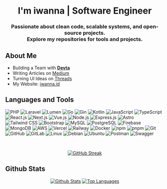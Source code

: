 <h1 align="center">I'm iwanna | Software Engineer</h1>
<h3 align="center">
    Passionate about clean code, scalable systems, and open-source projects. <br> Explore my repositories for tools and projects.
</h3>


## About Me

-  Building a Team with [**Devta**](https://github.com/devtasrc)  
-  Writing Articles on [Medium](https://jeriatno.medium.com)
-  Turning UI Ideas on [Threads](https://www.threads.net/@jeriatno)
-  My Website: [iwanna.id](https://iwanna.id/)


## Languages and Tools

![PHP](https://img.shields.io/badge/PHP-%23777BB4.svg?style=plastic&logo=php&logoColor=white)
![Laravel](https://img.shields.io/badge/Laravel-%23FF2D20.svg?style=plastic&logo=laravel&logoColor=white)
![Lumen](https://img.shields.io/badge/Lumen-%23FF5D00.svg?style=plastic&logo=lumen&logoColor=white)
![Go](https://img.shields.io/badge/Go-%2300ADD8.svg?style=plastic&logo=go&logoColor=white)
![Gin](https://img.shields.io/badge/Gin-%23CAA3CC.svg?style=plastic&logo=gin&logoColor=white)
![Kotlin](https://img.shields.io/badge/Kotlin-%230095D5.svg?style=plastic&logo=kotlin&logoColor=white)
![JavaScript](https://img.shields.io/badge/JavaScript-%23F7DF1E.svg?style=plastic&logo=javascript&logoColor=black)
![TypeScript](https://img.shields.io/badge/TypeScript-%23007ACC.svg?style=plastic&logo=typescript&logoColor=white)
![React.js](https://img.shields.io/badge/React-%2361DAFB.svg?style=plastic&logo=react&logoColor=black)
![Next.js](https://img.shields.io/badge/Next.js-%23000000.svg?style=plastic&logo=next.js&logoColor=white)
![Vue.js](https://img.shields.io/badge/Vue.js-%234FC08D.svg?style=plastic&logo=vue.js&logoColor=white)
![Node.js](https://img.shields.io/badge/Node.js-%23339933.svg?style=plastic&logo=node.js&logoColor=white)
![Express.js](https://img.shields.io/badge/Express.js-%23404D59.svg?style=plastic&logo=express&logoColor=white)
![Astro](https://img.shields.io/badge/Astro-%23FF5D01.svg?style=plastic&logo=astro&logoColor=white)
![Tailwind CSS](https://img.shields.io/badge/TailwindCSS-%2338B2AC.svg?style=plastic&logo=tailwind-css&logoColor=white)
![Bootstrap](https://img.shields.io/badge/Bootstrap-%23563D7C.svg?style=plastic&logo=bootstrap&logoColor=white)
![MySQL](https://img.shields.io/badge/MySQL-%234479A1.svg?style=plastic&logo=mysql&logoColor=white)
![PostgreSQL](https://img.shields.io/badge/PostgreSQL-%23336791.svg?style=plastic&logo=postgresql&logoColor=white)
![Firebase](https://img.shields.io/badge/Firebase-%23FFCA28.svg?style=plastic&logo=firebase&logoColor=black)
![MongoDB](https://img.shields.io/badge/MongoDB-%2347A248.svg?style=plastic&logo=mongodb&logoColor=white)
![AWS](https://img.shields.io/badge/AWS-%23FF9900.svg?style=plastic&logo=amazon-aws&logoColor=white)
![Vercel](https://img.shields.io/badge/Vercel-%23000000.svg?style=plastic&logo=vercel&logoColor=white)
![Railway](https://img.shields.io/badge/Railway-%2300B0D7.svg?style=plastic&logo=railway&logoColor=white)
![Docker](https://img.shields.io/badge/Docker-%232496ED.svg?style=plastic&logo=docker&logoColor=white)
![npm](https://img.shields.io/badge/npm-%23CB3837.svg?style=plastic&logo=npm&logoColor=white)
![pnpm](https://img.shields.io/badge/pnpm-%23F69220.svg?style=plastic&logo=pnpm&logoColor=white)
![Git](https://img.shields.io/badge/Git-%23F05032.svg?style=plastic&logo=git&logoColor=white)
![GitHub](https://img.shields.io/badge/GitHub-%23181717.svg?style=plastic&logo=github&logoColor=white)
![GitLab](https://img.shields.io/badge/GitLab-%23FC6D26.svg?style=plastic&logo=gitlab&logoColor=white)
![Linux](https://img.shields.io/badge/Linux-%23FCC624.svg?style=plastic&logo=linux&logoColor=black)
![Debian](https://img.shields.io/badge/Debian-%23A81D33.svg?style=plastic&logo=debian&logoColor=white)
![Ubuntu](https://img.shields.io/badge/Ubuntu-%23E95420.svg?style=plastic&logo=ubuntu&logoColor=white)
![Postman](https://img.shields.io/badge/Postman-%23FF6C37.svg?style=plastic&logo=postman&logoColor=white)
![Swagger](https://img.shields.io/badge/Swagger-%2385EA2D.svg?style=plastic&logo=swagger&logoColor=black)


<br/>

<p align="center">
  <a href="https://github.com/jeriatno/github-readme-streak-stats"><img src="https://github-readme-streak-stats.herokuapp.com?user=jeriatno&theme=dark" alt="GitHub Streak" /></a>
</p>

## Github Stats

<p align="center">
  <a href="https://github.com/jeriatno/github-readme-stats"><img alt="Github Stats" src="https://github-readme-stats.vercel.app/api?username=jeriatno&show_icons=true&count_private=true&theme=dark&hide_border=true&bg_color=0D1117&" /></a>
  <a href="https://github.com/jeriatno/github-readme-stats"><img alt="Top Languages" src="https://github-readme-stats.vercel.app/api/top-langs/?username=jeriatno&langs_count=8&count_private=true&layout=compact&theme=react&hide_border=true&bg_color=0D1117" /></a>
</p>
